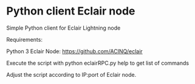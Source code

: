 # Python client Eclair node
Simple Python client for Eclair Lightning node

Requirements:

Python 3
Eclair Node: https://github.com/ACINQ/eclair

Execute the script with python eclairRPC.py help to get list of commands 

Adjust the script according to IP:port of Eclair node. 


